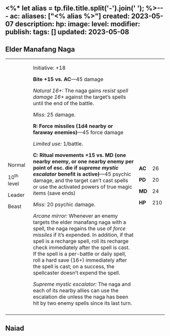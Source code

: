 <%* let alias = tp.file.title.split('-').join(' '); %>---
ac: 
aliases: ["<% alias %>"]
created: 2023-05-07
description: 
hp: 
image: 
level: 
modifier: 
publish: 
tags: []
updated: 2023-05-08
---

## Elder Manafang Naga

<table>
<colgroup>
<col style="width: 16%" />
<col style="width: 71%" />
<col style="width: 5%" />
<col style="width: 6%" />
</colgroup>
<tbody>
<tr class="odd">
<td><p>Normal</p>
<p>10<sup>th</sup> level</p>
<p>Leader</p>
<p>Beast</p></td>
<td><p>Initiative: +18</p>
<p><strong>Bite +15 vs. AC</strong>—45 damage</p>
<p><em>Natural 16+:</em> The naga gains <em>resist spell damage 16+</em>
against the target’s spells until the end of the battle.</p>
<p><em>Miss:</em> 25 damage.</p>
<p><strong>R: Force missiles (1d4 nearby or faraway enemies)</strong>—45
force damage</p>
<p><em>Limited use:</em> 1/battle.</p>
<p><strong>C: Ritual movements +15 vs. MD (one nearby enemy, or one
nearby enemy per point of esc. die if <em>supreme mystic escalator</em>
benefit is active)</strong>—45 psychic damage, and the target can’t cast
spells or use the activated powers of true magic items (save ends)</p>
<p><em>Miss:</em> 20 psychic damage.</p>
<p><em>Arcane mirror:</em> Whenever an enemy targets the elder manafang
naga with a spell, the naga regains the use of <em>force missiles</em>
if it’s expended. In addition, if that spell is a recharge spell, roll
its recharge check immediately after the spell is cast. If the spell is
a per-battle or daily spell, roll a hard save (16+) immediately after
the spell is cast; on a success, the spellcaster doesn’t expend the
spell.</p>
<p><em>Supreme mystic escalator:</em> The naga and each of its nearby
allies can use the escalation die unless the naga has been hit by two
enemy spells since its last turn.</p></td>
<td><p><strong>AC</strong></p>
<p><strong>PD</strong></p>
<p><strong>MD</strong></p>
<p><strong>HP</strong></p></td>
<td><p>26</p>
<p>20</p>
<p>24</p>
<p>210</p></td>
</tr>
<tr class="even">
<td></td>
<td></td>
<td></td>
<td></td>
</tr>
</tbody>
</table>

## Naiad
